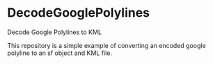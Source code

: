 # DecodeGooglePolylines

Decode Google Polylines to KML

This repository is a simple example of converting an encoded google polyline to an sf object and KML file.
